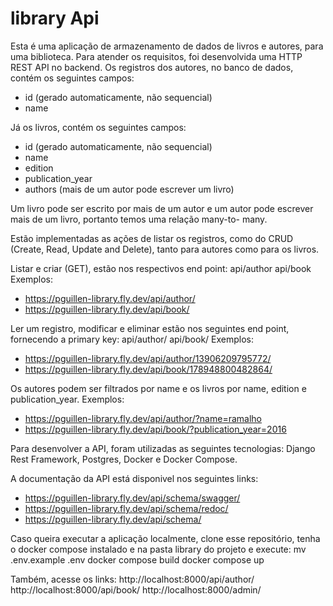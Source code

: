 # library Api

Esta é uma aplicação de armazenamento de dados de livros e autores, para uma biblioteca. Para atender os requisitos, foi desenvolvida uma HTTP REST API no
backend.
Os registros dos autores, no banco de dados, contém os seguintes
campos:
- id (gerado automaticamente, não sequencial)
- name

Já os livros, contém os seguintes campos:
- id (gerado automaticamente, não sequencial)
- name
- edition
- publication_year
- authors (mais de um autor pode escrever um livro)

Um livro pode ser escrito por mais de um autor e um autor pode
escrever mais de um livro, portanto temos uma relação many-to-
many.

Estão implementadas as ações de listar os registros, como do
CRUD (Create, Read, Update and Delete), tanto para autores como
para os livros.

Listar e criar (GET), estão nos respectivos end point:
api/author
api/book
Exemplos:
- https://pguillen-library.fly.dev/api/author/
- https://pguillen-library.fly.dev/api/book/

Ler um registro, modificar e eliminar estão nos seguintes end
point, fornecendo a primary key:
api/author/<id>
api/book/<id>
Exemplos:
- https://pguillen-library.fly.dev/api/author/13906209795772/
- https://pguillen-library.fly.dev/api/book/178948800482864/

Os autores podem ser filtrados por name e os livros por name,
edition e publication_year. 
Exemplos:
- https://pguillen-library.fly.dev/api/author/?name=ramalho
- https://pguillen-library.fly.dev/api/book/?publication_year=2016

Para desenvolver a API, foram utilizadas as seguintes tecnologias:
Django Rest Framework, Postgres, Docker e Docker Compose.

A documentação da API está disponivel nos seguintes links:
- https://pguillen-library.fly.dev/api/schema/swagger/
- https://pguillen-library.fly.dev/api/schema/redoc/
- https://pguillen-library.fly.dev/api/schema/

Caso queira executar a aplicação localmente, clone esse
repositório, tenha o docker compose instalado e na pasta library
do projeto e execute:
mv .env.example .env
docker compose build
docker compose up

Também, acesse os links:
http://localhost:8000/api/author/
http://localhost:8000/api/book/
http://localhost:8000/admin/
